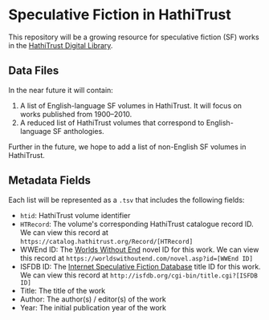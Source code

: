 Speculative Fiction in HathiTrust
=================================
This repository will be a growing resource for speculative fiction (SF) works
in the [HathiTrust Digital Library](https://www.hathitrust.org).

Data Files
---------
In the near future it will contain:
1. A list of English-language SF volumes in HathiTrust. It will focus
on works published from 1900&ndash;2010.
2. A reduced list of HathiTrust volumes that correspond to English-language SF anthologies.

Further in the future, we hope to add a list of non-English SF volumes in HathiTrust.

Metadata Fields
---------------
Each list will be represented as a `.tsv` that includes the following fields:
- `htid`: HathiTrust volume identifier
- `HTRecord`: The volume's corresponding HathiTrust catalogue record ID. We can view
this record at `https://catalog.hathitrust.org/Record/[HTRecord]`
- WWEnd ID: The [Worlds Without End](https://worldswithoutend.com) novel ID for
this work. We can view this record at
`https://worldswithoutend.com/novel.asp?id=[WWEnd ID]`
- ISFDB ID: The [Internet Speculative Fiction Database](http://isfdb.org)
title ID for this work. We can view this record at
`http://isfdb.org/cgi-bin/title.cgi?[ISFDB ID]`  
- Title: The title of the work
- Author: The author(s) / editor(s) of the work
- Year: The initial publication year of the work

